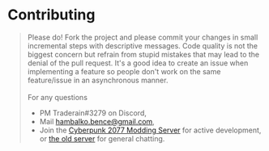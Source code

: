 # Contributing

> Please do! Fork the project and please commit your changes in small incremental steps with descriptive messages. Code quality is not the biggest concern but refrain from stupid mistakes that may lead to the denial of the pull request. It's a good idea to create an issue when implementing a feature so people don't work on the same feature/issue in an asynchronous manner.\
> \
> For any questions
>
> * PM Traderain#3279 on Discord,
> * Mail [hambalko.bence@gmail.com](mailto:hambalko.bence@gmail.com),
> * Join the [Cyberpunk 2077 Modding Server](https://github.com/WolvenKit/WolvenKit/blob/463-Import-Export-Tool/discord.gg/Epkq79kd96) for active development, or [the old server](https://discordapp.com/invite/tdSUQQe) for general chatting.



